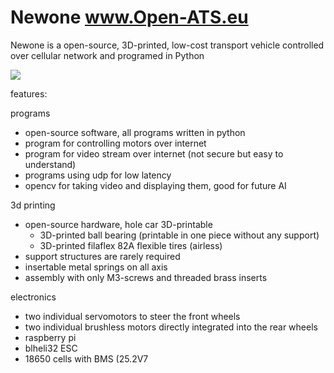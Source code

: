 # Newone www.Open-ATS.eu
Newone is a open-source, 3D-printed, low-cost transport vehicle controlled over cellular network and programed in Python

<img src="https://open-ats.eu/____impro/1/onewebmedia/untitled.jpg?etag=%2246d98-61a22cd2%22&sourceContentType=image%2Fjpeg&ignoreAspectRatio&resize=470%2B265&extract=73%2B25%2B361%2B217&quality=85">

features:

programs
- open-source software, all programs written in python
- program for controlling motors over internet
- program for video stream over internet (not secure but easy to understand)
- programs using udp for low latency
- opencv for taking video and displaying them, good for future AI 

3d printing
- open-source hardware, hole car 3D-printable
  - 3D-printed ball bearing (printable in one piece without any support)
  - 3D-printed filaflex 82A flexible tires (airless)
- support structures are rarely required
- insertable metal springs on all axis
- assembly with only M3-screws and threaded brass inserts

electronics
- two individual servomotors to steer the front wheels
- two individual brushless motors directly integrated into the rear wheels 
- raspberry pi
- blheli32 ESC
- 18650 cells with BMS (25.2V7
